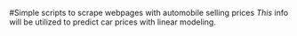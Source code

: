 #Simple scripts to scrape webpages with automobile selling prices 
*This* info will be utilized to predict car prices with linear modeling.

